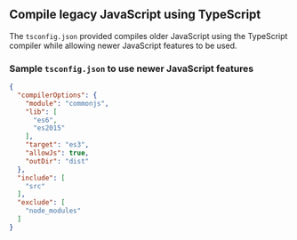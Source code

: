 ## Compile legacy JavaScript using TypeScript

The `tsconfig.json` provided compiles older JavaScript using
the TypeScript compiler while allowing newer JavaScript
features to be used.

### Sample `tsconfig.json` to use newer JavaScript features

```json
{
  "compilerOptions": {
    "module": "commonjs",
    "lib": [
      "es6",
      "es2015"
    ],
    "target": "es3",
    "allowJs": true,
    "outDir": "dist"
  },
  "include": [
    "src"
  ],
  "exclude": [
    "node_modules"
  ]
}
```